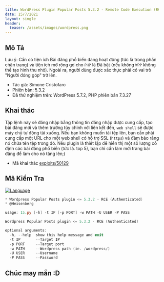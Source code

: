 ```yaml
---
title: WordPress Plugin Popular Posts 5.3.2 - Remote Code Execution (RCE) (Authenticated)
date: 15/7/2021
layout: single
header:
  teaser: /assets/images/wordpress.png
--- 
```


## Mô Tả 
Lưu ý: Cần có tiện ích Bài đăng phổ biến đang hoạt động (tức là trong phần chân trang) và tiện ích mở rộng gd cho `PHP` là Đã bật (nếu không `WPP` không thể tạo hình thu nhỏ). Ngoài ra, người dùng được xác thực phải có vai trò "Người đóng góp" trở lên.

+ Tác giả: Simone Cristofaro
+ Phiên bản: 5.3.2 
+ Đã thử nghiệm trên: WordPress 5.7.2, PHP phiên bản 7.3.27



## Khai thác  
Tập lệnh này sẽ đăng nhập bằng thông tin đăng nhập được cung cấp, tạo bài đăng mới và thêm trường tùy chỉnh với liên kết đến, `web shell` sẽ được máy chủ tự động tải xuống. Nếu bạn không muốn tải tệp lên, bạn cần phải cung cấp một URL cho một web shell có hỗ trợ SSL (`https`) và đảm bảo rằng nó chứa tên tệp trong đó. Nếu plugin là thiết lập để hiển thị một số lượng cố định các bài đăng phổ biến (tức là. top 5), bạn chỉ cần làm mới trang bài đăng để làm cho nó tăng lên;)
+ Mã khai thác [exploits/50129](https://www.exploit-db.com/exploits/50129)


## Mã Kiểm Tra 
[![Language](https://img.shields.io/badge/Lang-Python-blue.svg)](https://www.python.org)

```powershell
* Wordpress Popular Posts plugin <= 5.3.2 - RCE (Authenticated)
* @Heisenberg

usage: 15.py [-h] -t IP [-p PORT] -w PATH -U USER -P PASS

Wordpress Popular Posts plugin <= 5.3.2 - RCE (Authenticated)

optional arguments:
  -h, --help  show this help message and exit
  -t IP       --Target IP
  -p PORT     --Target port
  -w PATH     --Wordpress path (ie. /wordpress/)
  -U USER     --Username
  -P PASS     --Password
```

## Chúc may mắn :D



